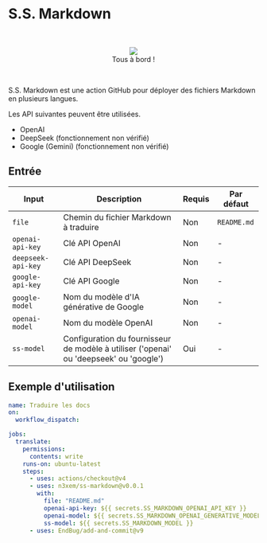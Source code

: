 # S.S. Markdown

&nbsp;
<p align="center">
  <img src="https://github.com/user-attachments/assets/dab375e4-f973-41dd-bf26-1ff34231af8c"><br>
  Tous à bord !
</p>

&nbsp;

S.S. Markdown est une action GitHub pour déployer des fichiers Markdown en plusieurs langues.

Les API suivantes peuvent être utilisées.

- OpenAI
- DeepSeek (fonctionnement non vérifié)
- Google (Gemini) (fonctionnement non vérifié)

## Entrée

| Input | Description | Requis | Par défaut |
|-------|-------------|--------|------------|
| `file` | Chemin du fichier Markdown à traduire | Non | `README.md` |
| `openai-api-key` | Clé API OpenAI | Non | - |
| `deepseek-api-key` | Clé API DeepSeek | Non | - |
| `google-api-key` | Clé API Google | Non | - |
| `google-model` | Nom du modèle d'IA générative de Google | Non | - |
| `openai-model` | Nom du modèle OpenAI | Non | - |
| `ss-model` | Configuration du fournisseur de modèle à utiliser ('openai' ou 'deepseek' ou 'google') | Oui | - |

## Exemple d'utilisation

```yaml
name: Traduire les docs
on:
  workflow_dispatch:

jobs:
  translate:
    permissions:
      contents: write
    runs-on: ubuntu-latest
    steps:
      - uses: actions/checkout@v4
      - uses: n3xem/ss-markdown@v0.0.1
        with:
          file: "README.md"
          openai-api-key: ${{ secrets.SS_MARKDOWN_OPENAI_API_KEY }}
          openai-model: ${{ secrets.SS_MARKDOWN_OPENAI_GENERATIVE_MODEL }}
          ss-model: ${{ secrets.SS_MARKDOWN_MODEL }}
      - uses: EndBug/add-and-commit@v9
```